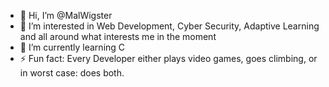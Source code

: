 - 👋 Hi, I’m @MalWigster
- 👀 I’m interested in Web Development, Cyber Security, Adaptive Learning and all around what interests me in the moment
- 🌱 I’m currently learning C
- ⚡ Fun fact: Every Developer either plays video games, goes climbing, or in worst case: does both.
